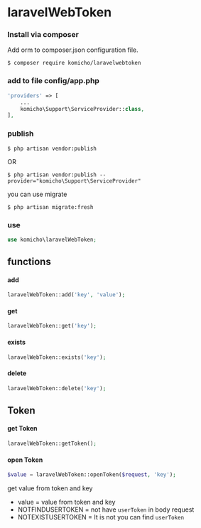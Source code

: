 # laravelWebToken

### Install via composer
Add orm to composer.json configuration file.

```
$ composer require komicho/laravelwebtoken
```

### add to file config/app.php
```php
'providers' => [
    ...
    komicho\Support\ServiceProvider::class,
],
```

### publish 
```
$ php artisan vendor:publish
```
OR
```
$ php artisan vendor:publish --provider="komicho\Support\ServiceProvider"
```
you can use migrate
```
$ php artisan migrate:fresh
```

### use
```php
use komicho\laravelWebToken;
```
## functions
#### add
```php
laravelWebToken::add('key', 'value');
```
#### get
```php
laravelWebToken::get('key');
```
#### exists
```php
laravelWebToken::exists('key');
```
#### delete
```php
laravelWebToken::delete('key');
```
## Token
#### get Token
```php
laravelWebToken::getToken();
```
#### open Token
```php
$value = laravelWebToken::openToken($request, 'key');
```
get value from token and key
- value = value from token and key
- NOTFINDUSERTOKEN = not have `userToken` in body request
- NOTEXISTUSERTOKEN = It is not you can find `userToken`
